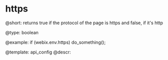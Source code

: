https
=============

@short:
	returns true if the protocol of the page is https and false, if it's http
	

@type: boolean

@example:
if (webix.env.https)
    do_something();

@template:	api_config
@descr:


